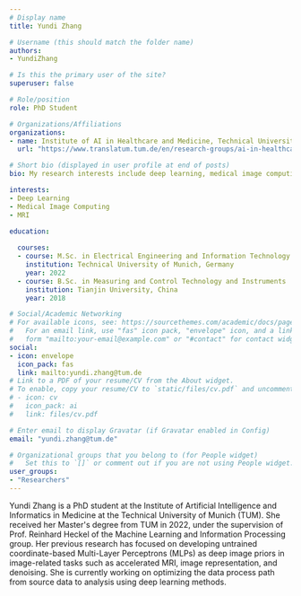 ```yaml
---
# Display name
title: Yundi Zhang

# Username (this should match the folder name)
authors:
- YundiZhang

# Is this the primary user of the site?
superuser: false

# Role/position
role: PhD Student

# Organizations/Affiliations
organizations:
- name: Institute of AI in Healthcare and Medicine, Technical University of Munich
  url: "https://www.translatum.tum.de/en/research-groups/ai-in-healthcare-and-medicine/"

# Short bio (displayed in user profile at end of posts)
bio: My research interests include deep learning, medical image computing and magnetic resonance imaging.

interests:
- Deep Learning
- Medical Image Computing
- MRI

education:
  
  courses:
  - course: M.Sc. in Electrical Engineering and Information Technology
    institution: Technical University of Munich, Germany
    year: 2022
  - course: B.Sc. in Measuring and Control Technology and Instruments
    institution: Tianjin University, China
    year: 2018

# Social/Academic Networking
# For available icons, see: https://sourcethemes.com/academic/docs/page-builder/#icons
#   For an email link, use "fas" icon pack, "envelope" icon, and a link in the
#   form "mailto:your-email@example.com" or "#contact" for contact widget.
social:
- icon: envelope
  icon_pack: fas
  link: mailto:yundi.zhang@tum.de
# Link to a PDF of your resume/CV from the About widget.
# To enable, copy your resume/CV to `static/files/cv.pdf` and uncomment the lines below.
# - icon: cv
#   icon_pack: ai
#   link: files/cv.pdf

# Enter email to display Gravatar (if Gravatar enabled in Config)
email: "yundi.zhang@tum.de"

# Organizational groups that you belong to (for People widget)
#   Set this to `[]` or comment out if you are not using People widget.
user_groups:
- "Researchers"
---
```


Yundi Zhang is a PhD student at the Institute of Artificial Intelligence and Informatics in Medicine at the Technical University of Munich (TUM). She received her Master's degree from TUM in 2022, under the supervision of Prof. Reinhard Heckel of the Machine Learning and Information Processing group. Her previous research has focused on developing untrained coordinate-based Multi-Layer Perceptrons (MLPs) as deep image priors in image-related tasks such as accelerated MRI, image representation, and denoising. She is currently working on optimizing the data process path from source data to analysis using deep learning methods.